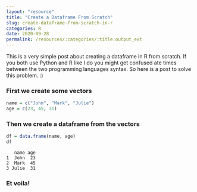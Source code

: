 ```yaml
---
layout: "resource"
title: "Create a Dataframe From Scratch"
slug: create-dataframe-from-scratch-in-r
categories: R
date: 2020-09-28
permalink: /resources/:categories/:title:output_ext
---
```


This is a very simple post about creating a dataframe in R from scratch. If you both use Python and R like I do you might get confused ate times between the two programming languages syntax. So here is a post to solve this problem. :)  

### First we create some vectors
```r
name = c("John", "Mark", "Julie")
age = c(23, 45, 31)
```

### Then we create a dataframe from the vectors
```r
df = data.frame(name, age)
df
```
```
   name age
1  John  23
2  Mark  45
3 Julie  31
```
### Et voila!
